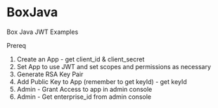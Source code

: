 # BoxJava
Box Java JWT Examples

Prereq

1.  Create an App - get client_id & client_secret
2.  Set App to use JWT and set scopes and permissions as necessary
3.  Generate RSA Key Pair
4.  Add Public Key to App (remember to get keyId) - get keyId
5.  Admin - Grant Access to app in admin console
6.  Admin - Get enterprise_id from admin console
